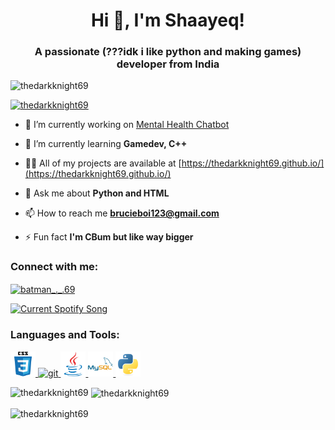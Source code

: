 <h1 align="center">Hi 👋, I'm Shaayeq!</h1>
<h3 align="center">A passionate (???idk i like python and making games) developer from India</h3>

<p align="left"> <img src="https://komarev.com/ghpvc/?username=thedarkknight69&label=Profile%20views&color=0e75b6&style=flat" alt="thedarkknight69" /> </p>

<p align="left"> <a href="https://github.com/ryo-ma/github-profile-trophy"><img src="https://github-profile-trophy.vercel.app/?username=thedarkknight69" alt="thedarkknight69" /></a> </p>

- 🔭 I’m currently working on [Mental Health Chatbot](https://github.com/TheDarkKnight69/mental-health-chatbot)

- 🌱 I’m currently learning **Gamedev, C++**

- 👨‍💻 All of my projects are available at [https://thedarkknight69.github.io/](https://thedarkknight69.github.io/)

- 💬 Ask me about **Python and HTML**

- 📫 How to reach me **brucieboi123@gmail.com**

- ⚡ Fun fact **I'm CBum but like way bigger**

<h3 align="left">Connect with me:</h3>
<p align="left">
<a href="https://instagram.com/batman_._.69" target="blank"><img align="center" src="https://raw.githubusercontent.com/rahuldkjain/github-profile-readme-generator/master/src/images/icons/Social/instagram.svg" alt="batman_._.69" height="30" width="40" /></a>
</p>
<a href="https://therealbatman.pythonanywhere.com/link">
  <img
    src="https://therealbatman.pythonanywhere.com"
    alt="Current Spotify Song"
  />
</a>

<h3 align="left">Languages and Tools:</h3>
<p align="left"> <a href="https://www.w3schools.com/css/" target="_blank" rel="noreferrer"> <img src="https://raw.githubusercontent.com/devicons/devicon/master/icons/css3/css3-original-wordmark.svg" alt="css3" width="40" height="40"/> </a> <a href="https://git-scm.com/" target="_blank" rel="noreferrer"> <img src="https://www.vectorlogo.zone/logos/git-scm/git-scm-icon.svg" alt="git" width="40" height="40"/> </a> <a href="https://www.java.com" target="_blank" rel="noreferrer"> <img src="https://raw.githubusercontent.com/devicons/devicon/master/icons/java/java-original.svg" alt="java" width="40" height="40"/> </a> <a href="https://www.mysql.com/" target="_blank" rel="noreferrer"> <img src="https://raw.githubusercontent.com/devicons/devicon/master/icons/mysql/mysql-original-wordmark.svg" alt="mysql" width="40" height="40"/> </a> <a href="https://www.python.org" target="_blank" rel="noreferrer"> <img src="https://raw.githubusercontent.com/devicons/devicon/master/icons/python/python-original.svg" alt="python" width="40" height="40"/> </a> </p>

<p><img align="left" src="https://github-readme-stats.vercel.app/api/top-langs?username=thedarkknight69&show_icons=true&theme=dark&locale=en&layout=compact" alt="thedarkknight69" /></p>

<p>&nbsp;<img align="center" src="https://github-readme-stats.vercel.app/api?username=thedarkknight69&show_icons=true&locale=en" alt="thedarkknight69" /></p>

<p><img align="center" src="https://github-readme-streak-stats.herokuapp.com/?user=thedarkknight69&theme=dark" alt="thedarkknight69" /></p>
